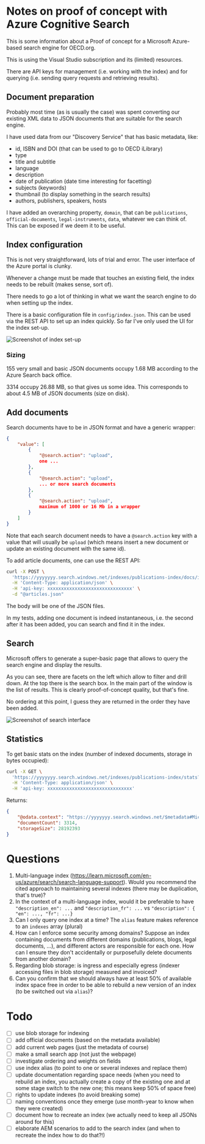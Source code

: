 # Notes on proof of concept with Azure Cognitive Search 

This is some information about a Proof of concept for a Microsoft Azure-based search engine for OECD.org.

This is using the Visual Studio subscription and its (limited) resources.

There are API keys for management (i.e. working with the index) and for querying (i.e. sending query requests and retrieving results).

## Document preparation

Probably most time (as is usually the case) was spent converting our existing XML data to JSON documents that are suitable for the search engine.

I have used data from our "Discovery Service" that has basic metadata, like:
* id, ISBN and DOI (that can be used to go to OECD iLibrary)
* type
* title and subtitle
* language
* description
* date of publication (date time interesting for facetting)
* subjects (keywords)
* thumbnail (to display something in the search results)
* authors, publishers, speakers, hosts

I have added an overarching property, `domain`, that can be `publications`, `official-documents`, `legal-instruments`, `data`, whatever we can think of. This can be exposed if we deem it to be useful.

## Index configuration

This is not very straightforward, lots of trial and error. The user interface of the Azure portal is clunky.

Whenever a change must be made that touches an existing field, the index needs to be rebuilt (makes sense, sort of).

There needs to go a lot of thinking in what we want the search engine to do when setting up the index.

There is a basic configuration file in `config/index.json`. This can be used via the REST API to set up an index quickly. So far I've only used the UI for the index set-up.

![Screenshot of index set-up](./index-screenshot.png "Screenshot of index set-up")


### Sizing

155 very small and basic JSON documents occupy 1.68 MB according to the Azure Search back office.

3314 occupy 26.88 MB, so that gives us some idea. This corresponds to about 4.5 MB of JSON documents (size on disk).

## Add documents

Search documents have to be in JSON format and have a generic wrapper:

```json
{
    "value": [
        {
            "@search.action": "upload",
            one ...
        },
        {
            "@search.action": "upload",
            ... or more search documents
        },
        {
            "@search.action": "upload",
            maximum of 1000 or 16 Mb in a wrapper
        }
    ]
}
```

Note that each search document needs to have a `@search.action` key with a value that will usually be `upload` (which means insert a new document or update an existing document with the same id).

To add article documents, one can use the REST API:

```bash
curl -X POST \
  'https://yyyyyyy.search.windows.net/indexes/publications-index/docs/index?api-version=2020-06-30' \
  -H 'Content-Type: application/json' \
  -H 'api-key: xxxxxxxxxxxxxxxxxxxxxxxxxxxxxxx' \
  -d "@articles.json"
```

The body will be one of the JSON files.

In my tests, adding one document is indeed instantaneous, i.e. the second after it has been added, you can search and find it in the index.

## Search

Microsoft offers to generate a super-basic page that allows to query the search engine and display the results.

As you can see, there are facets on the left which allow to filter and drill down. At the top there is the search box.
In the main part of the window is the list of results. This is clearly proof-of-concept quality, but that's fine.

No ordering at this point, I guess they are returned in the order they have been added.

![Screenshot of search interface](./search-results.png "Screenshot of search interface")

## Statistics

To get basic stats on the index (number of indexed documents, storage in bytes occupied):

```bash
curl -X GET \
  'https://yyyyyyy.search.windows.net/indexes/publications-index/stats?api-version=2020-06-30' \
  -H 'Content-Type: application/json' \
  -H 'api-key: xxxxxxxxxxxxxxxxxxxxxxxxxxxxxxx'
```
Returns:

```json
{
    "@odata.context": "https://yyyyyyy.search.windows.net/$metadata#Microsoft.Azure.Search.V2020_06_30.IndexStatistics",
    "documentCount": 3314,
    "storageSize": 28192393
}
```

# Questions

1. Multi-language index (https://learn.microsoft.com/en-us/azure/search/search-language-support). Would you recommend the cited approach to maintaining several indexes (there may be duplication, that's true)?
1. In the context of a multi-language index, would it be preferable to have `"description_en": ...` and `"description_fr": ...` vs `"description": { "en": ..., "fr": ...}`
1. Can I only query one index at a time? The `alias` feature makes reference to an `indexes` array (plural)
1. How can I enforce some security among domains? Suppose an index containing documents from different domains (publications, blogs, legal documents, ...), and different actors are responsible for each one. How can I ensure they don't accidentally or purposefully delete documents from another domain?
1.  Regarding blob storage: is ingress and especially egress (indexer accessing files in blob storage)  measured and invoiced?
1. Can you confirm that we should always have at least 50% of available index space free in order to be able to rebuild a new version of an index (to be switched out via `alias`)?
# Todo

- [ ] use blob storage for indexing
- [ ] add official documents (based on the metadata available)
- [ ] add current web pages (just the metadata of course)
- [ ] make a small search app (not just the webpage)
- [ ] investigate ordering and weights on fields
- [ ] use index alias (to point to one or several indexes and replace them)
- [ ] update documentation regarding space needs (when you need to rebuild an index, you actually create a copy of the existing one and at some stage switch to the new one; this means keep 50% of space free)
- [ ] rights to update indexes (to avoid breaking some)
- [ ] naming conventions once they emerge (use month-year to know when they were created)
- [ ] document how to recreate an index (we actually need to keep all JSONs around for this)
- [ ] elaborate AEM scenarios to add to the search index (and when to recreate the index how to do that?!)